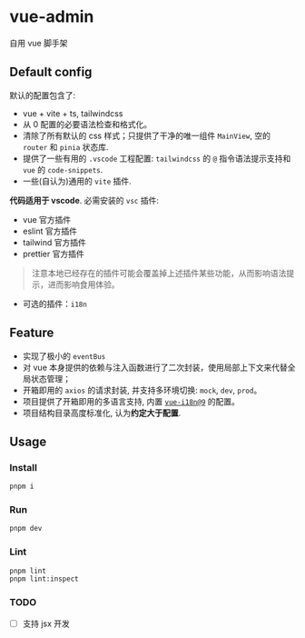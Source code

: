 # vue-admin

自用 vue 脚手架

## Default config

默认的配置包含了:

- vue + vite + ts, tailwindcss
- 从 0 配置的必要语法检查和格式化。
- 清除了所有默认的 css 样式；只提供了干净的唯一组件 `MainView`, 空的 `router` 和 `pinia` 状态库.
- 提供了一些有用的 `.vscode` 工程配置: `tailwindcss` 的 `@` 指令语法提示支持和 `vue` 的 `code-snippets`.
- 一些(自认为)通用的 `vite` 插件.

**代码适用于 vscode**. 必需安装的 `vsc` 插件:

- vue 官方插件
- eslint 官方插件
- tailwind 官方插件
- prettier 官方插件

> 注意本地已经存在的插件可能会覆盖掉上述插件某些功能，从而影响语法提示，进而影响食用体验。

- 可选的插件：`i18n`

## Feature

- 实现了极小的 `eventBus`
- 对 vue 本身提供的依赖与注入函数进行了二次封装，使用局部上下文来代替全局状态管理；
- 开箱即用的 `axios` 的请求封装, 并支持多环境切换: `mock`, `dev`, `prod`。
- 项目提供了开箱即用的多语言支持, 内置 [`vue-i18n@9`](https://github.com/intlify/vue-i18n) 的配置。
- 项目结构目录高度标准化, 认为**约定大于配置**.

## Usage

### Install

```sh
pnpm i
```

### Run

```sh
pnpm dev
```

### Lint

```sh
pnpm lint
pnpm lint:inspect
```

### TODO

- [ ] 支持 jsx 开发
